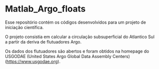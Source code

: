 # Matlab_Argo_floats

Esse repositório contém os códigos desenvolvidos para um projeto de iniciação científica.

O projeto consistia em calcular a circulação subsuperficial do Atlantico Sul a partir da deriva de flutuadores Argo.

Os dados dos flutuadores são abertos e foram obtidos na homepage do USGODAE (United States Argo Global Data Assembly Centers) (https://www.usgodae.org). 
